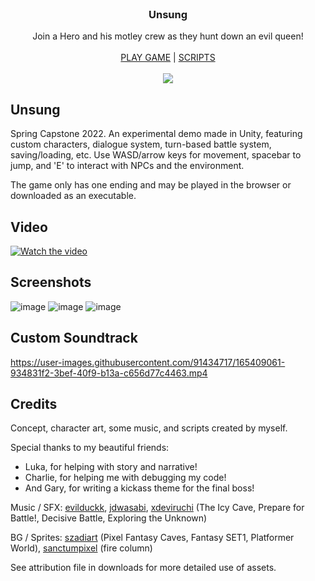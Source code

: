 <br/>
<p align="center">
  <h3 align="center">Unsung</h3>

  <p align="center">
    Join a Hero and his motley crew as they hunt down an evil queen!
    <br/>
    <br/>
    <a href="https://mlkywy.itch.io/unsung">PLAY GAME</a> 
    |
    <a href="https://github.com/mlkywy/Unsung/tree/main/Assets/Scripts">SCRIPTS</a>
    <br/>
    <br/>
    <img src="https://user-images.githubusercontent.com/91434717/164950052-d85fa252-fce1-45a5-b68d-3a5440591c3d.png">
  </p>
</p>

## Unsung

Spring Capstone 2022. An experimental demo made in Unity, featuring custom characters, dialogue system, turn-based battle system, saving/loading, etc. Use WASD/arrow keys for movement, spacebar to jump, and 'E' to interact with NPCs and the environment.

The game only has one ending and may be played in the browser or downloaded as an executable.

## Video
<a href="http://www.youtube.com/watch?feature=player_embedded&v=RDxRpKB3ReU" target="_blank">
 <img src="http://img.youtube.com/vi/RDxRpKB3ReU/mqdefault.jpg" alt="Watch the video" width="auto" height="auto" border="auto" />
</a>

## Screenshots
![image](https://github.com/user-attachments/assets/9a7f3df2-4138-4d66-9340-b044a55f3cea)
![image](https://github.com/user-attachments/assets/5a72290c-f6e5-4f9b-9f0f-a5093987fc77)
![image](https://github.com/user-attachments/assets/dc50b5c3-b729-46b1-a52b-253c5ad8d3e5)


## Custom Soundtrack
https://user-images.githubusercontent.com/91434717/165409061-934831f2-3bef-40f9-b13a-c656d77c4463.mp4

## Credits

Concept, character art, some music, and scripts created by myself.

Special thanks to my beautiful friends:
- Luka, for helping with story and narrative!
- Charlie, for helping me with debugging my code!
- And Gary, for writing a kickass theme for the final boss!
  
Music / SFX: [evilduckk](https://evilduckk.itch.io/hel-circle-sfx-and-music), [jdwasabi](https://jdwasabi.itch.io/8-bit-16-bit-sound-effects-pack), [xdeviruchi](https://xdeviruchi.itch.io/8-bit-fantasy-adventure-music-pack) (The Icy Cave, Prepare for Battle!, Decisive Battle, Exploring the Unknown)

BG / Sprites: [szadiart](https://szadiart.itch.io/) (Pixel Fantasy Caves, Fantasy SET1, Platformer World), [sanctumpixel](https://sanctumpixel.itch.io/fire-column-pixel-art-effect) (fire column)

See attribution file in downloads for more detailed use of assets.
